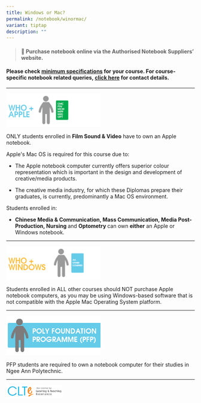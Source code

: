 ```yaml
---
title: Windows or Mac?
permalink: /notebook/winormac/
variant: tiptap
description: ""
---
```

<blockquote>
<h4><strong>🎉 Purchase notebook online via the Authorised Notebook Suppliers’ website.</strong></h4>
</blockquote>
<h4>Please check&nbsp;<a href="/notebook/specs/" class="cf0" rel="noopener noreferrer nofollow" target="_blank">minimum specifications</a>&nbsp;for your course. For course-specific notebook related queries,&nbsp;<a href="/notebook/notebook-queries" class="cf0" rel="noopener noreferrer nofollow" target="_blank">click here</a>&nbsp;for contact details.</h4>
<p></p>
<hr>
<p></p>
<div class="isomer-image-wrapper">
<img style="width: 50%;" height="auto" width="100%" alt="courses that require apple notebook" src="/images/18_whoapple.png">
</div>
<p>ONLY students enrolled in <strong>Film Sound &amp; Video</strong>&nbsp;have&nbsp;to
own an Apple notebook.​​</p>
<p>Apple's Mac OS is required for this course due to:</p>
<ul data-tight="true" class="tight">
<li>
<p>The Apple notebook computer currently offers superior colour representation
which is important in the design and development of creative/media products.</p>
</li>
<li>
<p>The creative media industry, for which these Diplomas prepare their graduates,
is currently, predominantly a Mac OS environment.</p>
</li>
</ul>
<p>Students enrolled in:</p>
<ul data-tight="true" class="tight">
<li>
<p><strong>Chinese Media &amp; Communication, Mass Communication,​&nbsp;Media&nbsp;​Post-Production,&nbsp;Nursing </strong>and <strong>Optometry </strong>can
own&nbsp;<strong>either</strong> an Apple or Windows notebook.</p>
</li>
</ul>
<hr>
<p></p>
<div class="isomer-image-wrapper">
<img style="width: 50%;" height="auto" width="100%" alt="courses which require windows notebook" src="/images/18_whowin.png">
</div>
<p>Students enrolled in ALL other courses should NOT purchase Apple notebook
computers, as you may be using Windows-based software that is not compatible
with the Apple Mac Operating System platform.</p>
<p></p>
<hr>
<p></p>
<div class="isomer-image-wrapper">
<img style="width: 50%;" height="auto" width="100%" alt="poly foundation programme" src="/images/18_whoPFP.png">
</div>
<p>PFP students are required to own a notebook computer for their studies
in Ngee Ann Polytechnic.</p>
<hr>
<p></p>
<div class="isomer-image-wrapper">
<img style="width: 30%;" height="auto" width="100%" alt="clte" src="/images/CLTE_logo.png">
</div>
<p></p>